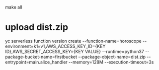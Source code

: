 

make all
# upload dist.zip
yc serverless function version create
    --function-name=horoscope
    --environment=k1=v1,AWS_ACCESS_KEY_ID={KEY ID},AWS_SECRET_ACCESS_KEY={KEY VALUE}
    --runtime=python37
    --package-bucket-name=firstbucket
    --package-object-name=dist.zip
    --entrypoint=main.alice_handler
    --memory=128M
    --execution-timeout=3s
